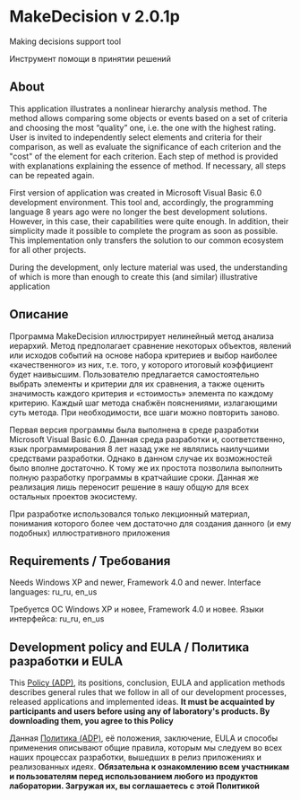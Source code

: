 # MakeDecision v 2.0.1p

Making decisions support tool

Инструмент помощи в принятии решений



## About

This application illustrates a nonlinear hierarchy analysis method. The method allows comparing
some objects or events based on a set of criteria and choosing the most “quality” one, i.e. the one
with the highest rating. User is invited to independently select elements and criteria for their
comparison, as well as evaluate the significance of each criterion and the "cost" of the element
for each criterion. Each step of method is provided with explanations explaining the essence of
method. If necessary, all steps can be repeated again.

First version of application was created in Microsoft Visual Basic 6.0 development environment.
This tool and, accordingly, the programming language 8 years ago were no longer the best development
solutions. However, in this case, their capabilities were quite enough. In addition, their simplicity
made it possible to complete the program as soon as possible. This implementation only transfers
the solution to our common ecosystem for all other projects.

During the development, only lecture material was used, the understanding of which is more
than enough to create this (and similar) illustrative application



## Описание

Программа MakeDecision иллюстрирует нелинейный метод анализа иерархий. Метод предполагает сравнение
некоторых объектов, явлений или исходов событий на основе набора критериев и выбор наиболее «качественного»
из них, т.е. того, у которого итоговый коэффициент будет наивысшим. Пользователю предлагается
самостоятельно выбрать элементы и критерии для их сравнения, а также оценить значимость
каждого критерия и «стоимость» элемента по каждому критерию. Каждый шаг метода снабжён пояснениями,
излагающими суть метода. При необходимости, все шаги можно повторить заново.

Первая версия программы была выполнена в среде разработки Microsoft Visual Basic 6.0.
Данная среда разработки и, соответственно, язык программирования 8 лет назад уже не являлись
наилучшими средствами разработки. Однако в данном случае их возможностей было вполне достаточно.
К тому же их простота позволила выполнить полную разработку программы в кратчайшие сроки.
Данная же реализация лишь переносит решение в нашу общую для всех остальных проектов экосистему.

При разработке использовался только лекционный материал, понимания которого более чем достаточно
для создания данного (и ему подобных) иллюстративного приложения



## Requirements / Требования

Needs Windows XP and newer, Framework 4.0 and newer. Interface languages: ru_ru, en_us

Требуется ОС Windows XP и новее, Framework 4.0 и новее. Языки интерфейса: ru_ru, en_us



## Development policy and EULA / Политика разработки и EULA

This [Policy (ADP)](https://vk.com/@rdaaow_fupl-adp), its positions, conclusion, EULA and application methods
describes general rules that we follow in all of our development processes, released applications and implemented
ideas.
**It must be acquainted by participants and users before using any of laboratory's products.
By downloading them, you agree to this Policy**

Данная [Политика (ADP)](https://vk.com/@rdaaow_fupl-adp), её положения, заключение, EULA и способы применения
описывают общие правила, которым мы следуем во всех наших процессах разработки, вышедших в релиз приложениях
и реализованных идеях.
**Обязательна к ознакомлению всем участникам и пользователям перед использованием любого из продуктов лаборатории.
Загружая их, вы соглашаетесь с этой Политикой**
